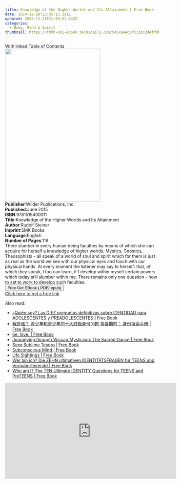 ```yaml
---
title: Knowledge of the Higher Worlds and Its Attainment | Free Book
date: 2024-12-20T13:55:13.231Z
updated: 2024-12-21T21:58:51.643Z
categories:
  - Body, Mind & Spirit
thumbnail: https://thmb-001-ebook.techidaily.com/945ce44d5fc31bc2d4ffdb57b7c89b53de0aded5271db5eb585c3636ab369229.jpg
---
```

<main id="book-container">
  <div class="flex flex-col">
    <div class="book-brief flex-1 py-6 px-4 sm:p-6 md:py-10 md:px-8">
      <!-- brief-->
      <div class="book-brief-main">With linked Table of Contents</div>
    </div>
    <div
      class="book-meta-info flex-1 grid gap-4 col-start-1 col-end-3 row-start-1 sm:mb-6 sm:grid-cols-4 lg:gap-6 lg:col-start-2 lg:row-end-6 lg:row-span-6 lg:mb-0"
    >
      <div
        class="book-meta-info-left place-content-center mt-4 p-4 text-sm leading-6 col-start-2 col-span-2 dark:text-slate-400"
      >
        <img
          class="w-full h-500 object-cover rounded-lg sm:h-255 sm:col-span-2 lg:col-span-full"
          src="https://img-001-ebook.techidaily.com/2d06cdc677e66f8a23644c946cc6df50f3f5073b47c9b0d73473fdaf026698da.jpg"
          alt=""
          width="312"
          height="500"
        />
      </div>
      <div
        class="book-meta-info-right mt-2 col-start-1 row-start-2 col-span-3 self-center"
      >
        <!-- meta data  -->
        <div class="flex flex-col px-4 md:px-8">
          <div class="flex-1">
            <strong>Publisher</strong>:<span class="px-2"
              >Wilder Publications, Inc.</span
            >
          </div>
          <div class="flex-1">
            <strong>Published</strong>:<span class="px-2">June 2015</span>
          </div>
          <div class="flex-1">
            <strong>ISBN</strong>:<span class="px-2">9781515400011</span>
          </div>
          <div class="flex-1">
            <strong>Title</strong>:<span class="px-2"
              >Knowledge of the Higher Worlds and Its Attainment</span
            >
          </div>
          <div class="flex-1">
            <strong>Author</strong>:<span class="px-2">Rudolf Steiner</span>
          </div>
          <div class="flex-1">
            <strong>Imprint</strong>:<span class="px-2">SMK Books</span>
          </div>
          <div class="flex-1">
            <strong>Language</strong>:<span class="px-2">English</span>
          </div>
          <div class="flex-1">
            <strong>Number of Pages</strong>:<span class="px-2">116</span>
          </div>
        </div>
      </div>
    </div>
    <div class="book-description flex-1 py-6 px-4 sm:p-6 md:py-10 md:px-8">
      <div class="book-description-main">
        <div accordion-content="" id="description">
          There slumber in every human being faculties by means of which she can
          acquire for herself a knowledge of higher worlds. Mystics, Gnostics,
          Theosophists - all speak of a world of soul and spirit which for them
          is just as real as the world we see with our physical eyes and touch
          with our physical hands. At every moment the listener may say to
          herself: that, of which they speak, I too can learn, if I develop
          within myself certain powers which today still slumber within me.
          There remains only one question - how to set to work to develop such
          faculties.
        </div>
      </div>
    </div>
    <div class="book-excerpts flex-1 py-6 px-4 sm:p-6 md:py-10 md:px-8"></div>
    <div
      class="book-about-author flex-1 py-6 px-4 sm:p-6 md:py-10 md:px-8"
    ></div>
    <div class="book-free-get flex-1 py-6 px-4 sm:p-6 md:py-10 md:px-8">
      <button
        id="btn-free-get"
        class="bg-blue-500 hover:bg-blue-700 text-white font-bold py-2 px-4 rounded"
      >
        Free Get EBook (.PDF/.epub)
      </button>
      <div id="countdown-display" class="px-2 text-lg mt-2"></div>
      <a
        id="free-link"
        class="hidden bg-blue-500 hover:bg-blue-700 text-white font-bold py-2 px-4 rounded"
        href="https://www.ebooks.com/en-us/book/96506367/knowledge-of-the-higher-worlds-and-its-attainment/rudolf-steiner/"
        target="_blank"
        >Click here to get a free link</a
      >
    </div>
    <script>
      let countdownTime = 0;
      let countdownInterval = null;
      document
        .getElementById('btn-free-get')
        .addEventListener('click', startCountdown);
      function startCountdown() {
        countdownTime = new Date().getTime() + 60000 * 3;
        countdownInterval = setInterval(updateCountdown, 1000);
        document.getElementById('btn-free-get').disabled = true;
        document
          .getElementById('btn-free-get')
          .classList.add('bg-gray-500', 'cursor-not-allowed');
      }
      function updateCountdown() {
        let currentTime = new Date().getTime();
        let timeLeft = countdownTime - currentTime;
        let secondsLeft = Math.floor(timeLeft / 1000);
        document.getElementById('countdown-display').innerHTML =
          `Remaining time: ${secondsLeft} seconds.`;
        if (secondsLeft <= 0) {
          clearInterval(countdownInterval);
          document.getElementById('btn-free-get').classList.add('hidden');
          document.getElementById('free-link').classList.remove('hidden');
          document.getElementById('countdown-display').innerHTML = '';
        }
      }
    </script>
  </div>
</main>

<ins class="adsbygoogle"
      style="display:block"
      data-ad-client="ca-pub-7571918770474297"
      data-ad-slot="8358498916"
      data-ad-format="auto"
      data-full-width-responsive="true"></ins>
    

<span class="atpl-alsoreadstyle">Also read:</span>
<div><ul>
<li><a href="https://novels-ebooks.techidaily.com/211389000-9798330249893-quien-soy-las-diez-preguntas-definitivas-sobre-identidad-para-adolescentes-y-preadolescentes/"><u>¿Quién soy? Las DIEZ preguntas definitivas sobre IDENTIDAD para ADOLESCENTES y PREADOLESCENTES | Free Book</u></a></li>
<li><a href="https://novels-ebooks.techidaily.com/211389005-9798330249992-5oir5piv6lcb77yfiomdkuwwkew5towsjomdkuwwkew5toeahowngewkpe7ioaegei6qs7vemxrumimcdpnzlmmkxmnjliy3vvjog6lqr5lu95pcc57si5oml5yam/"><u>我是谁？ 青少年和青少年的十大终极身份问题 青春期前： 身份搜索手册 | Free Book</u></a></li>
<li><a href="https://novels-ebooks.techidaily.com/211388988-9798989454150-be-love/"><u>be. love. | Free Book</u></a></li>
<li><a href="https://novels-ebooks.techidaily.com/211388909-9781088179420-journeying-through-wiccan-mysticism-the-sacred-dance/"><u>Journeying through Wiccan Mysticism: The Sacred Dance | Free Book</u></a></li>
<li><a href="https://novels-ebooks.techidaily.com/211388973-9798330250301-sexo-sublime-tesoro/"><u>Sexo Sublime Tesoro | Free Book</u></a></li>
<li><a href="https://novels-ebooks.techidaily.com/211388869-9798894581200-subconscious-mind/"><u>Subconscious Mind | Free Book</u></a></li>
<li><a href="https://novels-ebooks.techidaily.com/211388870-9798894581217-ufo-sightings/"><u>Ufo Sightings | Free Book</u></a></li>
<li><a href="https://novels-ebooks.techidaily.com/211389017-9798330249886-wer-bin-ich-die-zehn-ultimativen-identitatsfragen-fur-teens-und-vorpubertierende/"><u>Wer bin ich? Die ZEHN ultimativen IDENTITÄTSFRAGEN für TEENS und Vorpubertierende | Free Book</u></a></li>
<li><a href="https://novels-ebooks.techidaily.com/211388999-9798330249589-who-am-i-the-ten-ultimate-identity-questions-for-teens-and-preteens/"><u>Who am I? The TEN Ultimate IDENTITY Questions for TEENS and PreTEENS | Free Book</u></a></li>
</ul></div>

<!-- affiliate ads begin -->
<iframe width="560" height="315" src="https://www.youtube.com/embed/cDNwgyE0nbY?si=3k_WBhpIw3WudJot" title="YouTube video player" frameborder="0" allow="accelerometer; autoplay; clipboard-write; encrypted-media; gyroscope; picture-in-picture; web-share" referrerpolicy="strict-origin-when-cross-origin" allowfullscreen></iframe>
<!-- affiliate ads end -->

